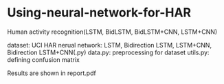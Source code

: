 # Using-neural-network-for-HAR
Human activity recognition(LSTM, BidLSTM, BidLSTM+CNN, LSTM+CNN)

dataset: UCI HAR
nerual network: LSTM, Bidirection LSTM, LSTM+CNN, Bidirection LSTM+CNN(.py)
data.py: preprocessing for dataset
utils.py: defining confusion matrix

Results are shown in report.pdf
